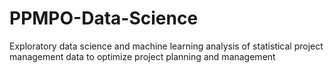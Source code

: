 # PPMPO-Data-Science
Exploratory data science and machine learning analysis of statistical project management data to optimize project planning and management
